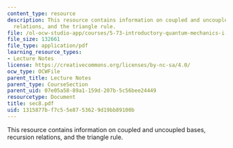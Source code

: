 ```yaml
---
content_type: resource
description: This resource contains information on coupled and uncoupled bases, recursion
  relations, and the triangle rule.
file: /ol-ocw-studio-app/courses/5-73-introductory-quantum-mechanics-i-fall-2005/1315877bf7c55e8753629d19bb89100b_sec8.pdf
file_size: 132661
file_type: application/pdf
learning_resource_types:
- Lecture Notes
license: https://creativecommons.org/licenses/by-nc-sa/4.0/
ocw_type: OCWFile
parent_title: Lecture Notes
parent_type: CourseSection
parent_uid: 07e05a58-89a1-159d-207b-5c56bee24449
resourcetype: Document
title: sec8.pdf
uid: 1315877b-f7c5-5e87-5362-9d19bb89100b
---
```

This resource contains information on coupled and uncoupled bases, recursion relations, and the triangle rule.